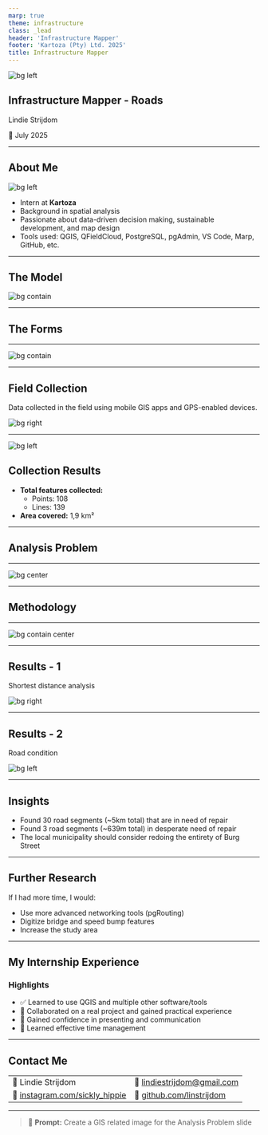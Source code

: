 ```yaml
---
marp: true
theme: infrastructure
class: _lead
header: 'Infrastructure Mapper'
footer: 'Kartoza (Pty) Ltd. 2025'
title: Infrastructure Mapper
---
```

![bg left](../img/roads.png)

## Infrastructure Mapper - Roads

Lindie Strijdom

<span class="presentation-date">📅 July 2025</span>

---

## About Me

![bg  left](../img/interns/lindie-strijdom.webp)

* Intern at **Kartoza**
* Background in spatial analysis
* Passionate about data-driven decision making, sustainable development, and map design
* Tools used: QGIS, QFieldCloud, PostgreSQL, pgAdmin, VS Code, Marp, GitHub, etc.

---

## The Model

![bg contain ](../img/roads-erd.png)

---

## The Forms

---

![bg contain ](../img/roads-forms.png)

---

## Field Collection

Data collected in the field using mobile GIS apps and GPS-enabled devices.

![bg right](../img/roads-field.png)

---

![bg left](../img/roads-collection.png)

## Collection Results

* **Total features collected:**
  * Points: 108
  * Lines: 139
* **Area covered:** 1,9 km²

---

## Analysis Problem

---
![bg center](../img/roads-problem.png)

---

## Methodology

---

![bg contain center](../img/roads-model.png)

---

## Results - 1

Shortest distance analysis

![bg right](../img/roads-results-1.png)

---

## Results - 2

Road condition

![bg left](../img/roads-results-2.png)

---

## Insights

* Found 30 road segments (~5km total) that are in need of repair
* Found 3 road segments (~639m total) in desperate need of repair
* The local municipality should consider redoing the entirety of Burg Street

---

## Further Research

If I had more time, I would:

* Use more advanced networking tools (pgRouting)
* Digitize bridge and speed bump features
* Increase the study area

---

## My Internship Experience

### Highlights

* ✅ Learned to use QGIS and multiple other software/tools
* 🤝 Collaborated on a real project and gained practical experience
* 🎯 Gained confidence in presenting and communication
* 💬 Learned effective time management

---

## Contact Me

<!-- _class: contact-table -->

|      |  |
|-----------|-------|
| 👤 Lindie Strijdom      |    📨 [lindiestrijdom@gmail.com](mailto:lindiestrijdom@gmail.com)   |
| 🔗 [instagram.com/sickly_hippie](https://www.instagram.com/sickly_hippie/)     |   💼 [github.com/linstrijdom](https://github.com/linstrijdom)    |

---

> 🤖 **Prompt:** Create a GIS related image for the Analysis Problem slide
